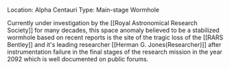 Location: Alpha Centauri
Type: Main-stage Wormhole

Currently under investigation by the [[Royal Astronomical Research Society]] for many decades, this space anomaly believed to be a stabilized wormhole based on recent reports is the site of the tragic loss of the [[RARS Bentley]] and it's leading researcher [[Herman G. Jones(Researcher)]] after instrumentation failure in the final stages of the research mission in the year 2092 which is well documented on public forums.
